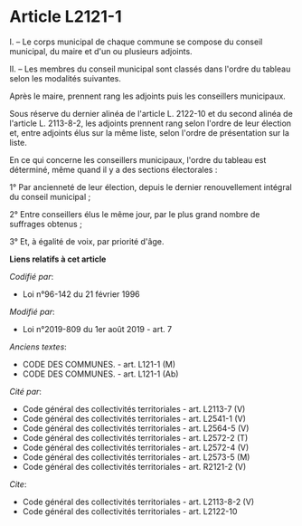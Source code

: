 # Article L2121-1

I. – Le corps municipal de chaque commune se compose du conseil municipal, du maire et d'un ou plusieurs adjoints. 

II. – Les membres du conseil municipal sont classés dans l'ordre du tableau selon les modalités suivantes. 

Après le maire, prennent rang les adjoints puis les conseillers municipaux. 

Sous réserve du dernier alinéa de l'article L. 2122-10 et du second alinéa de l'article L. 2113-8-2, les adjoints prennent
rang selon l'ordre de leur élection et, entre adjoints élus sur la même liste, selon l'ordre de présentation sur la liste. 

En ce qui concerne les conseillers municipaux, l'ordre du tableau est déterminé, même quand il y a des sections
électorales : 

1° Par ancienneté de leur élection, depuis le dernier renouvellement intégral du conseil municipal ; 

2° Entre conseillers élus le même jour, par le plus grand nombre de suffrages obtenus ; 

3° Et, à égalité de voix, par priorité d'âge.

**Liens relatifs à cet article**

_Codifié par_:

  - Loi n°96-142 du 21 février 1996

_Modifié par_:

  - Loi n°2019-809 du 1er août 2019 - art. 7

_Anciens textes_:

  - CODE DES COMMUNES. - art. L121-1 (M)
  - CODE DES COMMUNES. - art. L121-1 (Ab)

_Cité par_:

  - Code général des collectivités territoriales - art. L2113-7 (V)
  - Code général des collectivités territoriales - art. L2541-1 (V)
  - Code général des collectivités territoriales - art. L2564-5 (V)
  - Code général des collectivités territoriales - art. L2572-2 (T)
  - Code général des collectivités territoriales - art. L2572-4 (V)
  - Code général des collectivités territoriales - art. L2573-5 (M)
  - Code général des collectivités territoriales - art. R2121-2 (V)

_Cite_:

  - Code général des collectivités territoriales - art. L2113-8-2 (V)
  - Code général des collectivités territoriales - art. L2122-10

